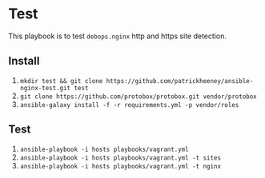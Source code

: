 # Test

This playbook is to test `debops.nginx` http and https site detection.

## Install

1. `mkdir test && git clone https://github.com/patrickheeney/ansible-nginx-test.git test`
1. `git clone https://github.com/protobox/protobox.git vendor/protobox`
1. `ansible-galaxy install -f -r requirements.yml -p vendor/roles`

## Test

1. `ansible-playbook -i hosts playbooks/vagrant.yml`
1. `ansible-playbook -i hosts playbooks/vagrant.yml -t sites`
1. `ansible-playbook -i hosts playbooks/vagrant.yml -t nginx`
